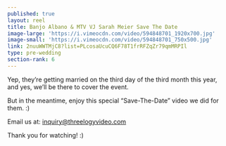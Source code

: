 ```yaml
---
published: true
layout: reel
title: Banjo Albano & MTV VJ Sarah Meier Save The Date
image-large: 'https://i.vimeocdn.com/video/594848701_1920x700.jpg'
image-small: 'https://i.vimeocdn.com/video/594848701_750x500.jpg'
link: 2nuuWWTMjC8?list=PLcosaUcuCQ6F78T1frRFZqZr79qmMRPIl
type: pre-wedding
section-rank: 6
---
```

Yep, they’re getting married on the third day of the third month this year, and yes, we’ll be there to cover the event.

But in the meantime, enjoy this special “Save-The-Date” video we did for them. :)

Email us at: inquiry@threelogyvideo.com

Thank you for watching! :)
